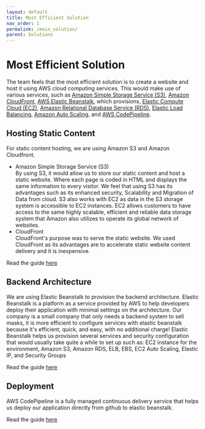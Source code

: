 ```yaml
---
layout: default
title: Most Efficient Solution
nav_order: 1
permalink: /main_solution/
parent: Solutions
---
```


# Most Efficient Solution

The team feels that the most efficient solution is to create a website and host it using AWS cloud computing services. This would make use of various services, such as [Amazon Simple Storage Service (S3)](https://aws.amazon.com/s3/), [Amazon CloudFront](https://aws.amazon.com/cloudfront/?nc2=type_a), [AWS Elastic Beanstalk](https://aws.amazon.com/elasticbeanstalk/?nc2=type_a), which provisions, [Elastic Compute Cloud (EC2)](https://aws.amazon.com/ec2/), [Amazon Relational Database Service (RDS)](https://aws.amazon.com/rds/), [Elastic Load Balancing](https://aws.amazon.com/elasticloadbalancing/?nc2=type_a), [Amazon Auto Scaling](https://aws.amazon.com/ec2/autoscaling/?nc2=type_a), and [AWS CodePipeline](https://aws.amazon.com/codepipeline/?nc2=type_a).

## Hosting Static Content

For static content hosting, we are using Amazon S3 and Amazon Cloudfront.

- Amazon Simple Storage Service (S3)<br>
  By using S3, it would allow us to store our static content and host a static website. Where each page is coded in HTML and displays the same information to every visitor. We feel that using S3 has its advantages such as its enhanced security, Scalability and Migration of Data from cloud.
  S3 also works with EC2 as data in the S3 storage system is accessible to EC2 instances. EC2 allows customers to have access to the same highly scalable, efficient and reliable data storage system that Amazon also utilizes to operate its global network of websites.
- CloudFront<br>
  CloudFront's purpose was to serve the static website. We used CloudFront as its advantages are to accelerate static website content delivery and it is inexpensive.

Read the guide [here](/aws-acf-lab3-part2/steps/static_content_hosting)
  
## Backend Architecture

We are using Elastic Beanstalk to provision the backend architecture.
Elastic Beanstalk is a platform as a service provided by AWS to help developers deploy their application with minimal settings on the architecture.
Our company is a small company that only needs a backend system to sell masks, it is more efficient to configure services with elastic beanstalk because it's efficient, quick, and easy, with no additional charge!
Elastic Beanstalk helps us provision several services and security configuration that would usually take quite a while to set up such as:
EC2 instance for the environment, Amazon S3, Amazon RDS, ELB, EBS, EC2 Auto Scaling, Elastic IP, and Security Groups

Read the guide [here](/aws-acf-lab3-part2/steps/elastic_beanstalk)

## Deployment

AWS CodePipeline is a fully managed continuous delivery service that helps us deploy our application directly from github to elastic beanstalk.

Read the guide [here](/aws-acf-lab3-part2/steps/code_pipeline)
